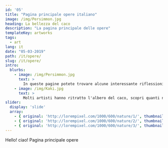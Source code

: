 ```yaml
---
id: '05'
title: "Pagina principale opere italiano"
image: /img/Persimmon.jpg
heading: La bellezza del caco
description: "La pagina principale delle opere"
templateKey: artworks
tags:
  - art
lang: it
date: "05-03-2019"
path: /it/opere/
slug: /it/opere/
intro:
  blurbs:
    - image: /img/Persimmon.jpg
      text: >
        In queste pagine potete trovare alcune interessante riflessioni sul caco.
    - image: /img/Kaki.jpg
      text: >
        Molti artisti hanno ritratto l'albero del caco, scopri quanti ne sono rimasti affascinati.
slider:
  display: 'slide'
  array:
    - { original: 'http://lorempixel.com/1000/600/nature/1/', thumbnail: 'http://lorempixel.com/250/150/nature/1/', originalAlt: "Delle formiche su un filo d'erba", originalTitle: "Delle formiche su un filo d'erba", description: "Delle formiche su un filo d'erba"}
    - { original: 'http://lorempixel.com/1000/600/nature/2/', thumbnail: 'http://lorempixel.com/250/150/nature/2/', originalAlt: 'Un bel tramonto sul mare', originalTitle: 'Un bel tramonto sul mare', description: 'Un bel tramonto sul mare'}
    - { original: 'http://lorempixel.com/1000/600/nature/3/', thumbnail: 'http://lorempixel.com/250/150/nature/3/', originalAlt: 'una scogliera sul mare', originalTitle: 'Una scogliera sul mare', description: 'Una scogliera sul mare'}
---
```


Hello! ciao! Pagina principale opere
